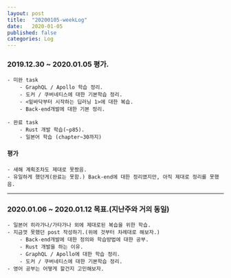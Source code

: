 ```yaml
---
layout: post
title:  "20200105-weekLog"
date:   2020-01-05
published: false
categories: Log
---
```

### 2019.12.30 ~ 2020.01.05 평가.
    - 미완 task
        - GraphQL / Apollo 학습 정리.
        - 도커 / 쿠버네티스에 대한 기본학습 정리.  
        - <밑바닥부터 시작하는 딥러닝 1>에 대한 복습.  
        - Back-end개발에 대한 기본 정리.  

    - 완료 task
        - Rust 개발 학습(~p85).   
        - 일본어 학습 (chapter~30까지)  

#### 평가
    - 새해 계획조차도 제대로 못짰음.  
    - 유일하게 했던게(완료는 못함.) Back-end에 대한 정리였지만, 아직 제대로 정리를 못했음.  
---

### 2020.01.06 ~ 2020.01.12 목표.(지난주와 거의 동일)
    - 일본어 히라가나/가타가나 외에 제대로된 복습을 위한 학습.  
    - 지금껏 못했던 post 작성하기.(위에 것부터 차례대로 해보자.)  
        - Back-end개발에 대한 정의와 학습방법에 대한 공부.  
        - Rust 개발을 하는 이유.  
        - GraphQL / Apollo에 대한 학습 정리.  
        - 도커 / 쿠버네티스에 대한 기본학습 정리.  
    - 영어 공부는 어떻게 할건지 고민해보자.